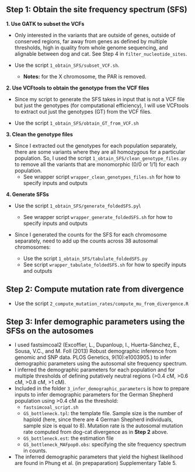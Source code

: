 ## Step 1: Obtain the site frequency spectrum (SFS)

**1. Use GATK to subset the VCFs**

* Only interested in the variants that are outside of genes, outside of conserved regions, far away from genes as defined by multiple thresholds, high in quality from whole genome sequencing, and alignable between dog and cat. See Step 4 in `filter_nucleotide_sites`.

* Use the script `1_obtain_SFS/subset_VCF.sh`.
  - **Notes:** for the X chromosome, the PAR is removed.
  
**2. Use VCFtools to obtain the genotype from the VCF files**

* Since my script to generate the SFS takes in input that is not a VCF file but just the genotypes (for computational efficiency), I will use VCFtools to extract out just the genotypes (GT) from the VCF files.

* Use the script `1_obtain_SFS/obtain_GT_from_VCF.sh`

**3. Clean the genotype files**
* Since I extracted out the genotypes for each population separately, there are some variants where they are all homozygous for a particular population. So, I used the script `1_obtain_SFS/clean_genotype_files.py` to remove all the variants that are monomorphic (0/0 or 1/1) for each population.
  - See wrapper script `wrapper_clean_genotypes_files.sh` for how to specify inputs and outputs

**4. Generate SFSs**

* Use the script `1_obtain_SFS/generate_foldedSFS.py`\
  - See wrapper script `wrapper_generate_foldedSFS.sh` for how to specify inputs and outputs

* Since I generated the counts for the SFS for each chromosome separately, need to add up the counts across 38 autosomal chromosomes:
  - Use the script `1_obtain_SFS/tabulate_foldedSFS.py`
  - See script `wrapper_tabulate_foldedSFS.sh` for how to specify inputs and outputs

## Step 2: Compute mutation rate from divergence

* Use the script `2_compute_mutation_rates/compute_mu_from_divergence.R`

## Step 3: Infer demographic parameters using the SFSs on the autosomes

* I used fastsimcoal2 (Excoffier, L., Dupanloup, I., Huerta-Sánchez, E., Sousa, V.C., and M. Foll (2013) Robust demographic inference from genomic and SNP data. PLOS Genetics, 9(10):e1003905.) to infer demographic parameters using the autosomal site frequency spectrum.
* I inferred the demographic parameters for each population and for multiple thresholds of defining putatively neutral regions (>0.4 cM, >0.6 cM, >0.8 cM, >1 cM). 
* Included in the folder `3_infer_demographic_parameters` is how to prepare inputs to infer demographic parameters for the German Shepherd population using >0.4 cM as the threshold:
  - `fastsimcoal_script.sh`
  - `GS_bottleneck.tpl`: the template file. Sample size is the number of haploid (here, since there are 4 German Shepherd individuals, sample size is equal to 8). Mutation rate is the autosomal mutation rate computed from dog-cat divergence as in **Step 2** above.
  - `GS_bottleneck.est`: the estimation file
  - `GS_bottleneck_MAFpop0.obs`: specifying the site frequency spectrum in counts.
* The inferred demographic parameters that yield the highest likelihood are found in Phung et al. (in prepaparation) Supplementary Table 5.


